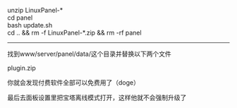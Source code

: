 unzip LinuxPanel-*  
cd panel  
bash update.sh  
cd .. && rm -f LinuxPanel-*.zip && rm -rf panel  


---  
找到www/server/panel/data/这个目录并替换以下两个文件  

plugin.zip  

你就会发现付费软件全部可以免费用了（doge）  

最后去面板设置里把宝塔离线模式打开，这样他就不会强制升级了  
